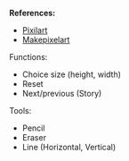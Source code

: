 **References:**
* [Pixilart](https://www.pixilart.com/draw)
* [Makepixelart](https://makepixelart.com/)

Functions:
* Choice size (height, width)
* Reset
* Next/previous (Story)

Tools: 
* Pencil
* Eraser
* Line (Horizontal, Vertical)
